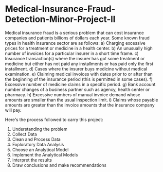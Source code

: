 # Medical-Insurance-Fraud-Detection-Minor-Project-II

Medical insurance fraud is a serious problem that can cost insurance companies and patients billions of dollars each year. Some known fraud types in health insurance sector are as follows: 
a) Charging excessive prices for a treatment or medicine in a health center. 
b) An unusually high number of invoices for a particular insurer in a short time frame.
c) Insurance transaction(s) where the insurer has got some treatment or medicine but either has not paid any installments or has paid only the first installment.
d) Cases where the insurer buys medicine without medical examination. 
e) Claiming medical invoices with dates prior to or after than the beginning of the insurance period (this is permitted in some cases). 
f) Excessive number of medicine claims in a specific period. 
g) Bank account number changes of a business partner such as agency, health center or pharmacy. 
h) Excessive numbers of manual invoice demand whose amounts are smaller than the usual inspection limit. 
i) Claims whose payable amounts are greater than the invoice amounts that the insurance company will pay.

Here's the process followed to carry this project: 
1. Understanding the problem
2. Collect Data
3. Clean and Process Data
4. Exploratory Data Analysis
5. Choose an Analytical Model
6. Implement the Analytical Models
7. Interpret the results
8. Draw conclusions and make recommendations
